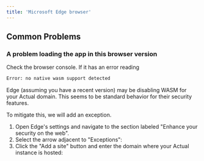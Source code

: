 ```yaml
---
title: 'Microsoft Edge browser'
---
```


## Common Problems

### A problem loading the app in this browser version

Check the browser console. If it has an error reading

```bash
Error: no native wasm support detected
```
Edge (assuming you have a recent version) may be disabling WASM for your Actual domain. This
seems to be standard behavior for their security features.

To mitigate this, we will add an exception.
1. Open Edge's settings and navigate to the section labeled "Enhance your security on the web".
2. Select the arrow adjacent to "Exceptions":
3. Click the "Add a site" button and enter the domain where your Actual instance is hosted:

